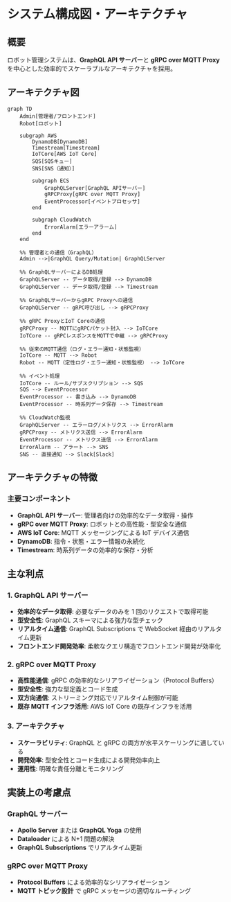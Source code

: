 # システム構成図・アーキテクチャ

## 概要

ロボット管理システムは、**GraphQL API サーバー**と **gRPC over MQTT Proxy** を中心とした効率的でスケーラブルなアーキテクチャを採用。

## アーキテクチャ図

```mermaid
graph TD
    Admin[管理者/フロントエンド]
    Robot[ロボット]

    subgraph AWS
        DynamoDB[DynamoDB]
        Timestream[Timestream]
        IoTCore[AWS IoT Core]
        SQS[SQSキュー]
        SNS[SNS（通知）]

        subgraph ECS
            GraphQLServer[GraphQL APIサーバー]
            gRPCProxy[gRPC over MQTT Proxy]
            EventProcessor[イベントプロセッサ]
        end

        subgraph CloudWatch
            ErrorAlarm[エラーアラーム]
        end
    end

    %% 管理者との通信（GraphQL）
    Admin -->|GraphQL Query/Mutation| GraphQLServer

    %% GraphQLサーバーによるDB処理
    GraphQLServer -- データ取得/登録 --> DynamoDB
    GraphQLServer -- データ取得/登録 --> Timestream

    %% GraphQLサーバーからgRPC Proxyへの通信
    GraphQLServer -- gRPC呼び出し --> gRPCProxy

    %% gRPC ProxyとIoT Coreの通信
    gRPCProxy -- MQTTにgRPCパケット封入 --> IoTCore
    IoTCore -- gRPCレスポンスをMQTTで中継 --> gRPCProxy

    %% 従来のMQTT通信（ログ・エラー通知・状態監視）
    IoTCore -- MQTT --> Robot
    Robot -- MQTT（定性ログ・エラー通知・状態監視） --> IoTCore

    %% イベント処理
    IoTCore -- ルール/サブスクリプション --> SQS
    SQS --> EventProcessor
    EventProcessor -- 書き込み --> DynamoDB
    EventProcessor -- 時系列データ保存 --> Timestream

    %% CloudWatch監視
    GraphQLServer -- エラーログ/メトリクス --> ErrorAlarm
    gRPCProxy -- メトリクス送信 --> ErrorAlarm
    EventProcessor -- メトリクス送信 --> ErrorAlarm
    ErrorAlarm -- アラート --> SNS
    SNS -- 直接通知 --> Slack[Slack]
```

## アーキテクチャの特徴

### 主要コンポーネント

- **GraphQL API サーバー**: 管理者向けの効率的なデータ取得・操作
- **gRPC over MQTT Proxy**: ロボットとの高性能・型安全な通信
- **AWS IoT Core**: MQTT メッセージングによる IoT デバイス通信
- **DynamoDB**: 指令・状態・エラー情報の永続化
- **Timestream**: 時系列データの効率的な保存・分析

## 主な利点

### 1. **GraphQL API サーバー**

- **効率的なデータ取得**: 必要なデータのみを 1 回のリクエストで取得可能
- **型安全性**: GraphQL スキーマによる強力な型チェック
- **リアルタイム通信**: GraphQL Subscriptions で WebSocket 経由のリアルタイム更新
- **フロントエンド開発効率**: 柔軟なクエリ構造でフロントエンド開発が効率化

### 2. **gRPC over MQTT Proxy**

- **高性能通信**: gRPC の効率的なシリアライゼーション（Protocol Buffers）
- **型安全性**: 強力な型定義とコード生成
- **双方向通信**: ストリーミング対応でリアルタイム制御が可能
- **既存 MQTT インフラ活用**: AWS IoT Core の既存インフラを活用

### 3. **アーキテクチャ**

- **スケーラビリティ**: GraphQL と gRPC の両方が水平スケーリングに適している
- **開発効率**: 型安全性とコード生成による開発効率向上
- **運用性**: 明確な責任分離とモニタリング

## 実装上の考慮点

### GraphQL サーバー

- **Apollo Server** または **GraphQL Yoga** の使用
- **Dataloader** による N+1 問題の解決
- **GraphQL Subscriptions** でリアルタイム更新

### gRPC over MQTT Proxy

- **Protocol Buffers** による効率的なシリアライゼーション
- **MQTT トピック設計** で gRPC メッセージの適切なルーティング

